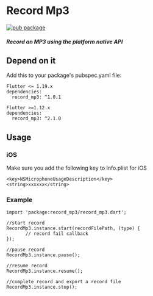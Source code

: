 # Record Mp3
[![pub package](https://img.shields.io/pub/v/record_mp3.svg)](https://pub.dartlang.org/packages/record_mp3)

##### Record an MP3 using the platform native API

## Depend on it
Add this to your package's pubspec.yaml file:

```
Flutter <= 1.19.x
dependencies:
  record_mp3: ^1.0.1
```


```
Flutter >=1.12.x
dependencies:
  record_mp3: ^2.1.0
```


## Usage
 
 
### iOS
Make sure you add the following key to Info.plist for iOS
```
<key>NSMicrophoneUsageDescription</key>
<string>xxxxxx</string>
```
 
### Example
```
import 'package:record_mp3/record_mp3.dart';

//start record 
RecordMp3.instance.start(recordFilePath, (type) {
       // record fail callback
});
	  
//pause record
RecordMp3.instance.pause();

//resume record
RecordMp3.instance.resume();

//complete record and export a record file
RecordMp3.instance.stop();

```


